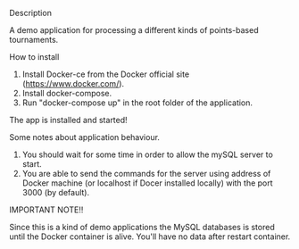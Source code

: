Description

A demo application for processing a different kinds of points-based tournaments.

How to install

1. Install Docker-ce from the Docker official site (https://www.docker.com/).
2. Install docker-compose.
3. Run "docker-compose up" in the root folder of the application.

The app is installed and started!

Some notes about application behaviour.

1. You should wait for some time in order to allow the mySQL server to start.
2. You are able to send the commands for the server using address of Docker machine (or localhost if Docer installed locally) with the port 3000 (by default).

IMPORTANT NOTE!!

Since this is a kind of demo applications the MySQL databases is stored until the Docker container is alive. You'll have no data after restart container.
